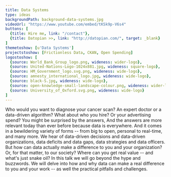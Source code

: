 ```yaml
---
title: Data Systems
type: ideas
backgroundPath: background-data-systems.jpg
videoUrl: "https://www.youtube.com/embed/tKSk9p-V6s4"
buttons: [
  {title: Hire me, link: "/contact"},
  {title: Datopian >>, link: "http://datopian.com/", target: _blank}
]
themetoshow: [u'Data Systems']
projectstoshow: [Frictionless Data, CKAN, Open Spending]
logostoshow: [
  {source: World_Bank_Group_logo.png, wideness: wider-logo},
  {source: United-Nations-Logo-1024x881.jpg, wideness: square-logo},
  {source: HM_Government_logo.svg.png, wideness: wide-logo},
  {source: amnesty_international_logo.jpg, wideness: wide-logo},
  {source: black-S.jpg, wideness: wide-logo},
  {source: open-knowledge-small-landscape-colour.png, wideness: wider-logo},
  {source: University_of_Oxford.svg.png, wideness: wide-logo}
]
---
```


Who would you want to diagnose your cancer scan? An expert doctor or a data-driven algorithm? What about who you hire? Or your advertising spend? You might be surprised by the answers, And the answers are more relevant today than ever before because data is everywhere. And it comes in a bewildering variety of forms -- from big to open, personal to real-time, and many more. We hear of data-driven decisions and data-driven organizations, data deficits and data gaps, data strategies and data officers. But how can data actually make a difference to you and your organization? Or, for that matter, to our society? Where can you get real value -- and what's just snake oil? In this talk we will go beyond the hype and buzzwords. We will delve into how and why data can make a real difference to you and your work -- as well the practical pitfalls and challenges.
